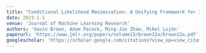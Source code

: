```yaml
---
title: "Conditional Likelihood Maximisation: A Unifying Framework for Information Theoretic Feature Selection"
date: 2023-1-1
venue: 'Journal of Machine Learning Research'
authors: 'Gavin Brown, Adam Pocock, Ming-Jie Zhao, Mikel Luján'
paperurl: 'https://www.jmlr.org/papers/volume13/brown12a/brown12a.pdf'
googlescholar: 'https://scholar.google.com/citations?view_op=view_citation&hl=en&user=IGApvF0AAAAJ&citation_for_view=IGApvF0AAAAJ:09LM3QYkMKUC'
---
```

